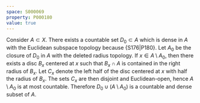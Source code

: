 ```yaml
---
space: S000069
property: P000180
value: true
---
```


Consider $A\subset X$. There exists a countable set $D_0\subset A$ which is dense
in $A$ with the Euclidean subspace topology because {S176|P180}.
Let $A_0$ be the closure of $D_0$ in $A$ with the deleted radius topology.
If $x\in A\setminus A_0$, then there exists a disc $B_x$ centered at $x$ such that
$B_x\cap A$ is contained in the right radius of $B_x$.
Let $C_x$ denote the left half of the disc centered at $x$ with half the radius of $B_x$. The sets $C_x$
are then disjoint and Euclidean-open, hence $A\setminus A_0$ is at most countable.
Therefore $D_0\cup (A\setminus A_0)$ is a countable and dense subset of $A$.
